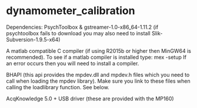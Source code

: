 # dynamometer_calibration


Dependencies:
PsychToolbox & gstreamer-1.0-x86_64-1.11.2 (if psychtoolbox fails
to download you may also need to install Slik-Subversion-1.9.5-x64)

A matlab compatible C compiler (if using R2015b or higher then MinGW64 is
recommended). To see if a matlab compiler is installed type: mex -setup
If an error occurs then you will need to install a compiler.

BHAPI (this api provides the mpdev.dll and mpdev.h files which you need
to call when loading the mpdev library). Make sure you link to these
files when calling the loadlibrary function. See below.

AcqKnowledge 5.0 + USB driver (these are provided with the MP160)
